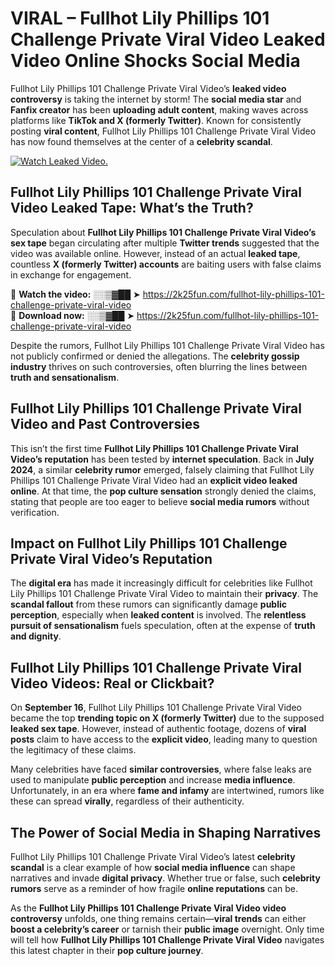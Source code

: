 # VIRAL – Fullhot Lily Phillips 101 Challenge Private Viral Video Leaked Video Online Shocks Social Media 

Fullhot Lily Phillips 101 Challenge Private Viral Video’s **leaked video controversy** is taking the internet by storm! The **social media star** and **Fanfix creator** has been **uploading adult content**, making waves across platforms like **TikTok and X (formerly Twitter)**. Known for consistently posting **viral content**, Fullhot Lily Phillips 101 Challenge Private Viral Video has now found themselves at the center of a **celebrity scandal**.  

[![Watch Leaked Video.](https://miro.medium.com/v2/resize:fit:828/format:webp/1*cilzJN44JGOrTw9NJCrNHA.gif "Watch Leaked Video")](https://2k25fun.com/fullhot-lily-phillips-101-challenge-private-viral-video)

## **Fullhot Lily Phillips 101 Challenge Private Viral Video Leaked Tape: What’s the Truth?**  
Speculation about **Fullhot Lily Phillips 101 Challenge Private Viral Video’s sex tape** began circulating after multiple **Twitter trends** suggested that the video was available online. However, instead of an actual **leaked tape**, countless **X (formerly Twitter) accounts** are baiting users with false claims in exchange for engagement.  

🔹 **Watch the video:** ░░▒▓██ ➤ https://2k25fun.com/fullhot-lily-phillips-101-challenge-private-viral-video  
🔹 **Download now:** ░░▒▓██ ➤ https://2k25fun.com/fullhot-lily-phillips-101-challenge-private-viral-video  

Despite the rumors, Fullhot Lily Phillips 101 Challenge Private Viral Video has not publicly confirmed or denied the allegations. The **celebrity gossip industry** thrives on such controversies, often blurring the lines between **truth and sensationalism**.  

## **Fullhot Lily Phillips 101 Challenge Private Viral Video and Past Controversies**  
This isn’t the first time **Fullhot Lily Phillips 101 Challenge Private Viral Video’s reputation** has been tested by **internet speculation**. Back in **July 2024**, a similar **celebrity rumor** emerged, falsely claiming that Fullhot Lily Phillips 101 Challenge Private Viral Video had an **explicit video leaked online**. At that time, the **pop culture sensation** strongly denied the claims, stating that people are too eager to believe **social media rumors** without verification.  

## **Impact on Fullhot Lily Phillips 101 Challenge Private Viral Video’s Reputation**  
The **digital era** has made it increasingly difficult for celebrities like Fullhot Lily Phillips 101 Challenge Private Viral Video to maintain their **privacy**. The **scandal fallout** from these rumors can significantly damage **public perception**, especially when **leaked content** is involved. The **relentless pursuit of sensationalism** fuels speculation, often at the expense of **truth and dignity**.  

## **Fullhot Lily Phillips 101 Challenge Private Viral Video Videos: Real or Clickbait?**  
On **September 16**, Fullhot Lily Phillips 101 Challenge Private Viral Video became the top **trending topic on X (formerly Twitter)** due to the supposed **leaked sex tape**. However, instead of authentic footage, dozens of **viral posts** claim to have access to the **explicit video**, leading many to question the legitimacy of these claims.  

Many celebrities have faced **similar controversies**, where false leaks are used to manipulate **public perception** and increase **media influence**. Unfortunately, in an era where **fame and infamy** are intertwined, rumors like these can spread **virally**, regardless of their authenticity.  

## **The Power of Social Media in Shaping Narratives**  
Fullhot Lily Phillips 101 Challenge Private Viral Video’s latest **celebrity scandal** is a clear example of how **social media influence** can shape narratives and invade **digital privacy**. Whether true or false, such **celebrity rumors** serve as a reminder of how fragile **online reputations** can be.  

As the **Fullhot Lily Phillips 101 Challenge Private Viral Video video controversy** unfolds, one thing remains certain—**viral trends** can either **boost a celebrity’s career** or tarnish their **public image** overnight. Only time will tell how **Fullhot Lily Phillips 101 Challenge Private Viral Video** navigates this latest chapter in their **pop culture journey**. 